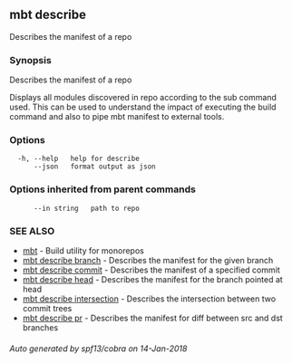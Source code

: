 ## mbt describe

Describes the manifest of a repo

### Synopsis


Describes the manifest of a repo

Displays all modules discovered in repo according to the sub command 
used. This can be used to understand the impact of executing the build 
command and also to pipe mbt manifest to external tools.
	

### Options

```
  -h, --help   help for describe
      --json   format output as json
```

### Options inherited from parent commands

```
      --in string   path to repo
```

### SEE ALSO
* [mbt](mbt.md)	 - Build utility for monorepos
* [mbt describe branch](mbt_describe_branch.md)	 - Describes the manifest for the given branch
* [mbt describe commit](mbt_describe_commit.md)	 - Describes the manifest of a specified commit
* [mbt describe head](mbt_describe_head.md)	 - Describes the manifest for the branch pointed at head
* [mbt describe intersection](mbt_describe_intersection.md)	 - Describes the intersection between two commit trees
* [mbt describe pr](mbt_describe_pr.md)	 - Describes the manifest for diff between src and dst branches

###### Auto generated by spf13/cobra on 14-Jan-2018
